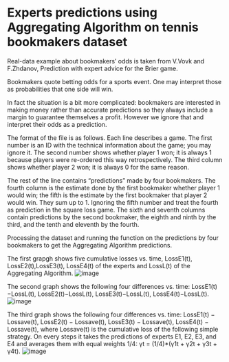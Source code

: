 # Experts predictions using Aggregating Algorithm on tennis bookmakers dataset

Real-data example about bookmakers’ odds is taken from V.Vovk and F.Zhdanov, Prediction with expert advice for the Brier game.

Bookmakers quote betting odds for a sports event. One may interpret those as probabilities that one side will win.

In fact the situation is a bit more complicated: bookmakers are interested in making money rather than accurate predictions so they always include a margin to guarantee themselves a profit. However we ignore that and interpret their odds as a prediction.

The format of the file is as follows. Each line describes a game. The first number is an ID with the technical information about the game; you may ignore it. The second number shows whether player 1 won; it is always 1 because players were re-ordered this way retrospectively. The third column shows whether player 2 won; it is always 0 for the same reason.

The rest of the line contains “predictions” made by four bookmakers.
The fourth column is the estimate done by the first bookmaker whether player 1 would win; the fifth is the estimate by the first bookmaker that player 2 would win.
They sum up to 1. Ignoring the fifth number and treat the fourth as prediction in the square loss game.
The sixth and seventh columns contain predictions by the second bookmaker, the eighth and ninth by the third, and the tenth and eleventh by the fourth.

Processing the dataset and running the function on the predictions by four bookmakers to get the Aggregating Algorithm predictions.

The first grapgh shows five cumulative losses vs. time, LossE1(t), LossE2(t),LossE3(t), LossE4(t) of the experts and LossL(t) of the Aggregating Algorithm.
![image](https://user-images.githubusercontent.com/43922347/125490770-e015523b-287f-4e18-b719-01e246a5fdca.png)

The second graph shows the following four differences vs. time: LossE1(t)−LossL(t), LossE2(t)−LossL(t), LossE3(t)−LossL(t), LossE4(t)−LossL(t).
![image](https://user-images.githubusercontent.com/43922347/125490822-0dcace0d-c361-4440-b36a-c669552fbec8.png)

The third graph shows the following four differences vs. time: LossE1(t) − Lossave(t), LossE2(t) − Lossave(t), LossE3(t) − Lossave(t), LossE4(t) − Lossave(t), where Lossave(t) is the cumulative loss of the following simple strategy. On every steps it takes the predictions of experts E1, E2, E3, and E4 and averages them with equal weights 1/4: γt = (1/4)*(γ1t + γ2t + γ3t + γ4t).
![image](https://user-images.githubusercontent.com/43922347/125490862-1acf44e1-0819-4469-94cd-acd360b40606.png)
